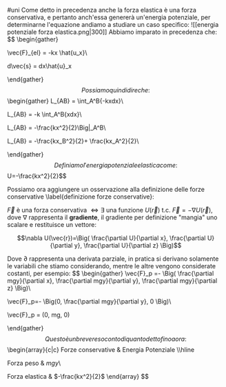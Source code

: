 #uni 
Come detto in precedenza anche la forza elastica è una forza conservativa, e pertanto anch'essa genererà un'energia potenziale, per determinarne l'equazione andiamo a studiare un caso specifico:
![[energia potenziale forza elastica.png|300]]
Abbiamo imparato in precedenza che:
$$
\begin{gather}

\vec{F}_{el} = -kx \hat{u_x}\\

d\vec{s} = dx\hat{u}_x

\end{gather}
$$
Possiamo quindi dire che:
$$
\begin{gather}
L_{AB} = \int_A^B{-kxdx}\\

L_{AB} = -k \int_A^B{xdx}\\

L_{AB} = -\frac{kx^2}{2}\Big|_A^B\\

L_{AB} = -\frac{kx_B^2}{2}+ \frac{kx_A^2}{2}\\

\end{gather}
$$
Definiamo l'energia potenziale elastica come:
$$U=-\frac{kx^2}{2}$$

Possiamo ora aggiungere un osservazione alla definizione delle forze conservative \label{definizione forze conservative}:

$\vec{F}$ è una forza conservativa $\iff \exists$ una funzione $U(\vec{r})$ t.c. $\vec{F}=-\nabla U(\vec{r})$, dove $\nabla$ rappresenta il **gradiente**, il gradiente per definizione "mangia" uno scalare e restituisce un vettore:

$$\nabla U(\vec{r})=\Big( \frac{\partial U}{\partial x}, \frac{\partial U}{\partial y}, \frac{\partial U}{\partial z} \Big)$$

Dove $\partial$ rappresenta una derivata parziale, in pratica si derivano solamente le variabili che stiamo considerando, mentre le altre vengono considerate costanti, per esempio:
$$
\begin{gather}
\vec{F}_p =- \Big( \frac{\partial mgy}{\partial x}, \frac{\partial mgy}{\partial y}, \frac{\partial mgy}{\partial z} \Big)\\

\vec{F}_p=- \Big(0, \frac{\partial mgy}{\partial y}, 0 \Big)\\

\vec{F}_p = (0, mg, 0)

\end{gather}
$$
Questo è un breve resoconto di quanto detto fino a ora:
$$
\begin{array}{c|c}
Forze conservative & Energia Potenziale \\\hline

Forza peso & $mgy$\\

Forza elastica & $-\frac{kx^2}{2}$
\end{array}
$$
